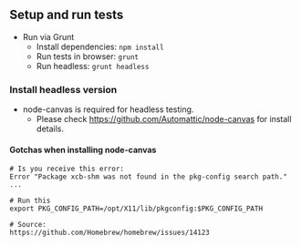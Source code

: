 ## Setup and run tests ##
* Run via Grunt
    * Install dependencies: `npm install`
    * Run tests in browser: `grunt`
    * Run headless: `grunt headless`
    
### Install headless version ###
* node-canvas is required for headless testing.
    * Please check https://github.com/Automattic/node-canvas for install details.

#### Gotchas when installing node-canvas ####
	# Is you receive this error: 
	Error "Package xcb-shm was not found in the pkg-config search path." ...
	
	# Run this
	export PKG_CONFIG_PATH=/opt/X11/lib/pkgconfig:$PKG_CONFIG_PATH
	
	# Source:
	https://github.com/Homebrew/homebrew/issues/14123
